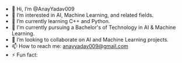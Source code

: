 - 👋 Hi, I’m @AnayYadav009
- 👀 I’m interested in AI, Machine Learning, and related fields.
- 🌱 I’m currently learning C++ and Python.
- 🏫 I'm currently pursuing a Bachelor's of Technology in AI & Machine Learning.
- 💞️ I’m looking to collaborate on AI and Machine Learning projects.
- 📫 How to reach me: anayyadav009@gmail.com
- ⚡ Fun fact: 
<!---
AnayYadav009/AnayYadav009 is a ✨ special ✨ repository because its `README.md` (this file) appears on your GitHub profile.
You can click the Preview link to take a look at your changes.
--->
